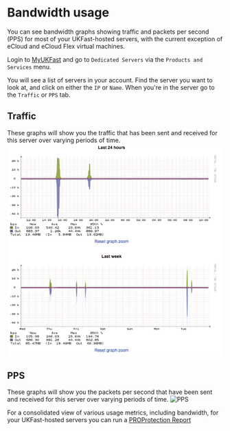 # Bandwidth usage

You can see bandwidth graphs showing traffic and packets per second (PPS) for most of your UKFast-hosted servers, with the current exception of eCloud and eCloud Flex virtual machines.

Login to [MyUKFast](https://www.ukfast.co.uk/myukfast.html) and go to `Dedicated Servers` via the `Products and Services` menu.

You will see a list of servers in your account.  Find the server you want to look at, and click on either the `IP` or `Name`.  When you're in the server go to the `Traffic` or `PPS` tab.

## Traffic
These graphs will show you the traffic that has been sent and received for this server over varying periods of time.
![Bandwidth](files/bandwidth.png)

## PPS
These graphs will show you the packets per second that have been sent and received for this server over varying periods of time.
![PPS](files/pps.png)

For a consolidated view of various usage metrics, including bandwidth, for your UKFast-hosted servers you can run a [PROProtection Report](/monitoring/proprotection.html)
